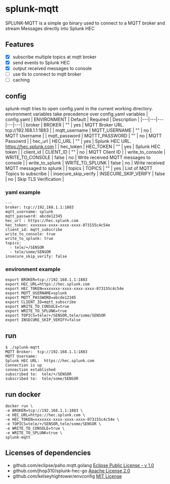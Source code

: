 # splunk-mqtt
SPLUNK-MQTT is a simple go binary used to connect to a MQTT broker and stream Messages directly into Splunk HEC

## Features

- [x] subscribe multiple topics at mqtt broker
- [x] send events to Splunk HEC
- [x] output received messages to console
- [ ] use tls to connect to mqtt broker
- [ ] caching

## config
splunk-mqtt tries to open config.yaml in the current working directory.
environment variables take precedence over config.yaml variables
|  config.yaml | ENVIRONMENT  |  Default |  Required | Description |
|---|---|---|---|---|
| broker  | BROKER  |  "" | yes  | MQTT Broker URL. tcp://192.168.1.1:1883  |
| mqtt_username  | MQTT_USERNAME  |  "" | no  | MQTT Username |
| mqtt_password  | MQTTT_PASSWORD  |  "" | no  | MQTT Passowrd  |
| hec_url  | HEC_URL  |  "" | yes | Splunk HEC URL. https://hec.splunk.com   |
| hec_token  | HEC_TOKEN  | ""  |  yes | Splunk HEC token  |
| client_id  | CLIENT_ID  | ""  |  no | MQTT Client ID  |
| write_to_console  |  WRITE_TO_CONSOLE |  false |  no | Write received MQTT messages to console  |
| write_to_splunk  |  WRITE_TO_SPLUNK | false | no  | Write received MQTT messaged to splunk  |
| topics  | TOPICS  |  "" |  yes |  List of MQTT Topics to subscribe |
| insecure_skip_verify  | INSECURE_SKIP_VERIFY  | false  | no  | Skip TLS Verification  |

### yaml example
```
---
broker: tcp://192.168.1.1:1883
mqtt_username: splunk
mqtt_password: abcde12345
hec_url : https://hec.splunk.com
hec_token: xxxxxxx-xxxx-xxxx-xxxx-073155c4c54e
client_id: mqtt_subscribe
write_to_console: true
write_to_splunk: true
topics:
  - tele/+/SENSOR
  - tele/some/SENSOR
insecure_skip_verify: false

```
### environment example
```
export BROKER=tcp://192.168.1.1:1883
export HEC_URL=https://hec.splunk.com
export HEC_TOKEN=xxxxxxx-xxxx-xxxx-xxxx-073155c4c54e
export MQTT_USERNAME=splunk
export MQTT_PASSWORD=abcde12345
export CLIENT_ID=mqtt_subscribe
export WRITE_TO_CONSOLE=true
export WRITE_TO_SPLUNK=true
export TOPICS=tele/+/SENSOR,tele/some/SENSOR
export INSECURE_SKIP_VERIFY=false
```
## run
```
$ ./splunk-mqtt
MQTT Broker:  tcp://192.168.1.1:1883
MQTT Username:  
Splunk HEC URL:  https://hec.splunk.com
Connection is up
connection established
subscribed to:  tele/+/SENSOR
subscribed to:  tele/some/SENSOR
```
## run docker
```
docker run \
-e BROKER=tcp://192.168.1.1:1883 \
-e HEC_URL=https://hec.splunk.com \
-e HEC_TOKEN=xxxxxxx-xxxx-xxxx-xxxx-073155c4c54e \
-e TOPICS=tele/+/SENSOR,tele/some/SENSOR \
-e WRITE_TO_CONSOLE=true \
-e WRITE_TO_SPLUNK=true \
splunk-mqtt
```

## Licenses of dependencies
- github.com/eclipse/paho.mqtt.golang [Eclipse Public License - v 1.0](https://github.com/eclipse/paho.mqtt.golang/blob/master/LICENSE)
- github.com/jhop310/splunk-hec-go [Apache License 2.0](https://github.com/jhop310/splunk-hec-go/blob/master/LICENSE)
- github.com/kelseyhightower/envconfig [MIT License](https://github.com/kelseyhightower/envconfig/blob/master/LICENSE)
